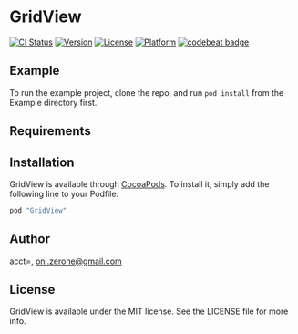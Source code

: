 # GridView

[![CI Status](http://img.shields.io/travis/acct<blob>=<NULL>/GridView.svg?style=flat)](https://travis-ci.org/acct<blob>=<NULL>/GridView)
[![Version](https://img.shields.io/cocoapods/v/SOTGridView.svg?style=flat)](http://cocoapods.org/pods/SOTGridView)
[![License](https://img.shields.io/cocoapods/l/GridView.svg?style=flat)](http://cocoapods.org/pods/GridView)
[![Platform](https://img.shields.io/cocoapods/p/GridView.svg?style=flat)](http://cocoapods.org/pods/GridView)
[![codebeat badge](https://codebeat.co/badges/28401439-fa0d-43f7-a4b3-737d5595606c)](https://codebeat.co/projects/github-com-oni-zerone-gridview-master)

## Example

To run the example project, clone the repo, and run `pod install` from the Example directory first.

## Requirements

## Installation

GridView is available through [CocoaPods](http://cocoapods.org). To install
it, simply add the following line to your Podfile:

```ruby
pod "GridView"
```

## Author

acct<blob>=<NULL>, oni.zerone@gmail.com

## License

GridView is available under the MIT license. See the LICENSE file for more info.
